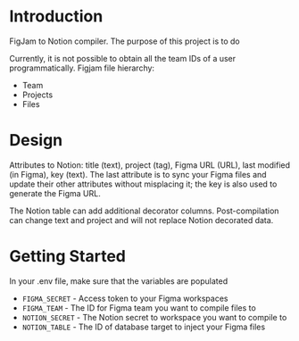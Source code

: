 
# Introduction
FigJam to Notion compiler. The purpose of this project is to do 

Currently, it is not possible to obtain all the team IDs of a user
programmatically. Figjam file hierarchy:
* Team
* Projects
* Files

# Design

Attributes to Notion: title (text), project (tag), Figma URL (URL), 
last modified (in Figma), key (text). The last attribute is to sync your Figma files
and update their other attributes without misplacing it; the key is also
used to generate the Figma URL.

The Notion table can add additional decorator columns. 
Post-compilation can change text and project and will not replace Notion
decorated data.


# Getting Started
In your .env file, make sure that the variables are populated
* `FIGMA_SECRET` - Access token to your Figma workspaces
* `FIGMA_TEAM` - The ID for Figma team you want to compile files to
* `NOTION_SECRET` - The Notion secret to workspace you want to compile to  
* `NOTION_TABLE` - The ID of database target to inject your Figma files 

